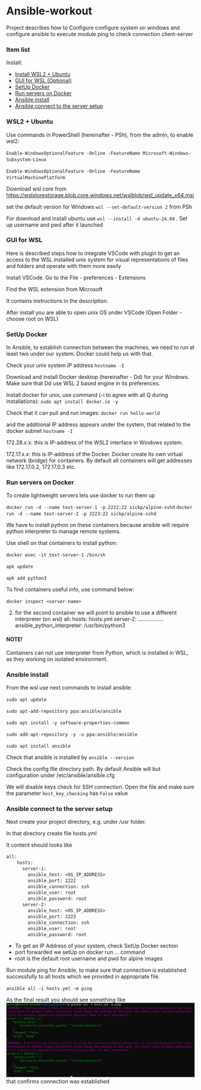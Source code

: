 # Ansible-workout
Project describes how to Configure configure system on windows and configure ansible to execute module ping to check connection client-server 


### Item list

Install:
- [Install WSL2 + Ubuntu](#WSL2_Ububtu)
- [GUI for WSL (Optional)](#gui_wsl) 
- [SetUp Docker](#docker) 
- [Run servers on Docker](#docker_run_srv) 
- [Ansible install](#Ansible_install)
- [Ansible connect to the server setup](#Ansible_connect)


### <a name="WSL2_Ububtu"> WSL2 + Ubuntu</a>  

Use commands in PowerShell (hereinafter - PSh), from the admin, to enable wsl2:

`Enable-WindowsOptionalFeature -Online -FeatureName Microsoft-Windows-Subsystem-Linux`

`Enable-WindowsOptionalFeature -Online -FeatureName VirtualMachinePlatform`

Download wsl core from https://wslstorestorage.blob.core.windows.net/wslblob/wsl_update_x64.msi

set the default version for Windows `wsl --set-default-version 2` from PSh

For download and install ubuntu use `wsl --install -d ubuntu-24.04` . Set up username and pwd after it launched 


### <a name="gui_wsl">GUI for WSL</a>

Here is described steps how to integrate VSCode with plugin to get an access to the WSL
installed unix system for visual representations of files and folders and operate with them more easily

Install VSCode. Go to the File - preferences - Extensions

Find the WSL extension from Microsoft

It contains instructions in the description.

After install you are able to open unix OS under VSCode (Open Folder - choose root on WSL)


### <a name="docker">SetUp Docker</a>

In Ansible, to establish connection between the machines, we need to run at least two under our system. Docker could help us with that.

Check your unix system IP address 
`hostname -I`

Download and install Docker desktop (hereinafter - Dd) for your Windows.
Make sure that Dd use WSL 2 based engine in its preferences.

Install docker for unix, use command (-i to agree with all Q during installations):
`sudo apt install docker.io -y`

Check that it can pull and run images:
 `docker run hello-world`

and the additional IP address appears under the system, that related to the docker subnet
`hostname -I`


172.28.x.x: this is IP-address of the  WSL2 interface  in Windows system.

172.17.x.x: this is IP-address of the Docker. Docker create its own virtual network (bridge) for containers. By default all containers will get addresses like 172.17.0.2, 172.17.0.3 etc.


### <a name="docker_run_srv">Run servers on Docker</a> 

To create lightweight servers lets use docker to run them up

`docker run -d --name test-server-1 -p 2222:22 sickp/alpine-sshd`
`docker run -d --name test-server-2 -p 2223:22 sickp/alpine-sshd`

We have to install python on these containers because ansible will require python interpreter to manage remote systems.

Use shell on that containers to install python:

`docker exec -it test-server-1 /bin/sh` 

`apk update`

`apk add python3`

To find containers useful info, use command below:

`docker inspect <server-name>`


2) for the second container we will point to ansible to use a different interpreter (on wsl) 
all:
  hosts:
    hosts.yml
      server-2:
      .................
          ansible_python_interpreter: /usr/bin/python3

#### NOTE!
Containers can not use interpreter from Python, which is installed in WSL, as they working on isolated environment.


### <a name="Ansible_install">Ansible install</a>

From the wsl use next commands to install ansible:

 `sudo apt update`

`sudo apt-add-repository ppa:ansible/ansible`

`sudo apt install -y software-properties-common`

`sudo add-apt-repository -y -u ppa:ansible/ansible`

`sudo apt install ansible`

Check that ansible is installed by
`ansible --version`

Check the config file directory path. By default Ansible will but configuration under /etc/ansible/ansible.cfg

We will disable keys check for SSH connection.
Open the file and make sure the parameter `host_key_checking` has `False` value


### <a name="Ansible_connect">Ansible connect to the server setup</a>

Next create your project directory, e.g. under /usr folder.

In that directory create file hosts.yml

It content should looks like

```
all:
    hosts:
      server-1:
        ansible_host: <OS_IP_ADDRESS>
        ansible_port: 2222
        ansible_connection: ssh
        ansible_user: root
        ansible_password: root
      server-2:
        ansible_host: <OS_IP_ADDRESS>
        ansible_port: 2223
        ansible_connection: ssh
        ansible_user: root
        ansible_password: root

```
- To get an IP Address of your system, check <a name="docker">SetUp Docker</a> section
- port forwarded we setUp on docker run ... command
- root is the default root username and pwd for alpine images

Run module ping for Ansible, to make sure that connection is established successfully to all hosts which we provided in appropriate file.

`ansible all -i hosts.yml -m ping`

As the final result you should see something like
![Result](workoutData/1_ansible_result.png)
that confirms connection was established

